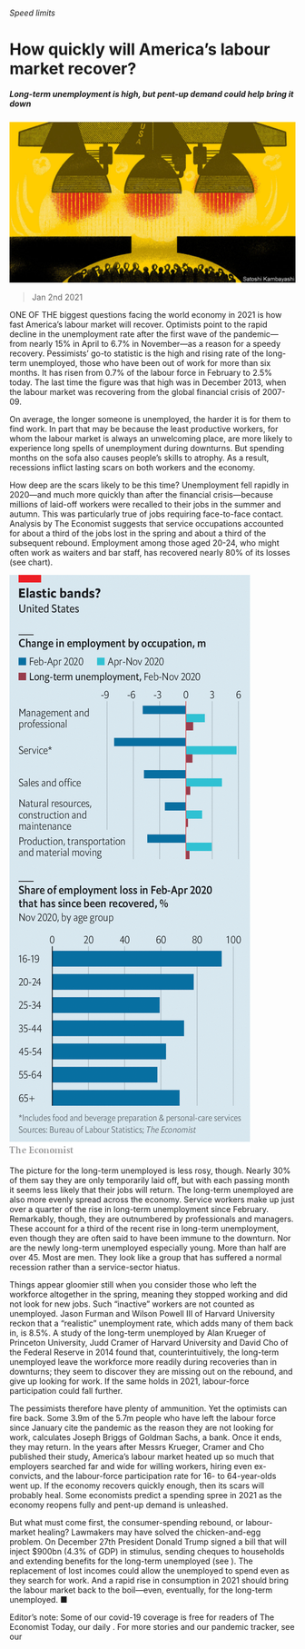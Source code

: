 ###### Speed limits

# How quickly will America’s labour market recover? 

##### Long-term unemployment is high, but pent-up demand could help bring it down 

![image](images/20210102_FND001.jpg) 

> Jan 2nd 2021 


ONE OF THE biggest questions facing the world economy in 2021 is how fast America’s labour market will recover. Optimists point to the rapid decline in the unemployment rate after the first wave of the pandemic—from nearly 15% in April to 6.7% in November—as a reason for a speedy recovery. Pessimists’ go-to statistic is the high and rising rate of the long-term unemployed, those who have been out of work for more than six months. It has risen from 0.7% of the labour force in February to 2.5% today. The last time the figure was that high was in December 2013, when the labour market was recovering from the global financial crisis of 2007-09.


On average, the longer someone is unemployed, the harder it is for them to find work. In part that may be because the least productive workers, for whom the labour market is always an unwelcoming place, are more likely to experience long spells of unemployment during downturns. But spending months on the sofa also causes people’s skills to atrophy. As a result, recessions inflict lasting scars on both workers and the economy.



How deep are the scars likely to be this time? Unemployment fell rapidly in 2020—and much more quickly than after the financial crisis—because millions of laid-off workers were recalled to their jobs in the summer and autumn. This was particularly true of jobs requiring face-to-face contact. Analysis by The Economist suggests that service occupations accounted for about a third of the jobs lost in the spring and about a third of the subsequent rebound. Employment among those aged 20-24, who might often work as waiters and bar staff, has recovered nearly 80% of its losses (see chart).

![image](images/20210102_FNC224_0.png) 



The picture for the long-term unemployed is less rosy, though. Nearly 30% of them say they are only temporarily laid off, but with each passing month it seems less likely that their jobs will return. The long-term unemployed are also more evenly spread across the economy. Service workers make up just over a quarter of the rise in long-term unemployment since February. Remarkably, though, they are outnumbered by professionals and managers. These account for a third of the recent rise in long-term unemployment, even though they are often said to have been immune to the downturn. Nor are the newly long-term unemployed especially young. More than half are over 45. Most are men. They look like a group that has suffered a normal recession rather than a service-sector hiatus.


Things appear gloomier still when you consider those who left the workforce altogether in the spring, meaning they stopped working and did not look for new jobs. Such “inactive” workers are not counted as unemployed. Jason Furman and Wilson Powell III of Harvard University reckon that a “realistic” unemployment rate, which adds many of them back in, is 8.5%. A study of the long-term unemployed by Alan Krueger of Princeton University, Judd Cramer of Harvard University and David Cho of the Federal Reserve in 2014 found that, counterintuitively, the long-term unemployed leave the workforce more readily during recoveries than in downturns; they seem to discover they are missing out on the rebound, and give up looking for work. If the same holds in 2021, labour-force participation could fall further.


The pessimists therefore have plenty of ammunition. Yet the optimists can fire back. Some 3.9m of the 5.7m people who have left the labour force since January cite the pandemic as the reason they are not looking for work, calculates Joseph Briggs of Goldman Sachs, a bank. Once it ends, they may return. In the years after Messrs Krueger, Cramer and Cho published their study, America’s labour market heated up so much that employers searched far and wide for willing workers, hiring even ex-convicts, and the labour-force participation rate for 16- to 64-year-olds went up. If the economy recovers quickly enough, then its scars will probably heal. Some economists predict a spending spree in 2021 as the economy reopens fully and pent-up demand is unleashed.


But what must come first, the consumer-spending rebound, or labour-market healing? Lawmakers may have solved the chicken-and-egg problem. On December 27th President Donald Trump signed a bill that will inject $900bn (4.3% of GDP) in stimulus, sending cheques to households and extending benefits for the long-term unemployed (see ). The replacement of lost incomes could allow the unemployed to spend even as they search for work. And a rapid rise in consumption in 2021 should bring the labour market back to the boil—even, eventually, for the long-term unemployed. ■


Editor’s note: Some of our covid-19 coverage is free for readers of The Economist Today, our daily . For more stories and our pandemic tracker, see our 

